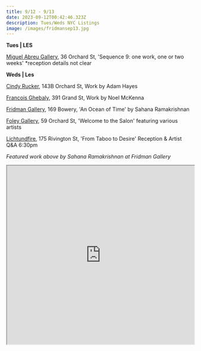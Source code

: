 ```yaml
---
title: 9/12 - 9/13
date: 2023-09-12T00:42:46.323Z
description: Tues/Weds NYC Listings
image: /images/fridmansep13.jpg
---
```

**T﻿ues | LES**

[Miguel Abreu Gallery](https://miguelabreugallery.com/exhibitions/), 36 Orchard St, 'Sequence 9: one work, one or two weeks' *reception details not clear

**W﻿eds | Les**

[Cindy Rucker](https://www.cindyruckergallery.com/), 143B Orchard St, Work by Adam Hayes

[Francois Ghebaly](http://ghebaly.com/), 391 Grand St, Work by Noel McKenna

[Fridman Gallery](https://www.fridmangallery.com/an-ocean-of-time), 169 Bowery, 'An Ocean of Time' by Sahana Ramakrishnan

[Foley Gallery](http://www.foleygallery.com/shows/welcome-to-the-salon), 59 Orchard St, 'Welcome to the Salon' featuring various artists

[L﻿ichtundfire](https://www.lichtundfire.com/), 175 Rivington St, 'From Taboo to Desire' Reception & Artist Q&A 6:30pm

*F﻿eatured work above by Sahana Ramakrishnan at Fridman Gallery*

<iframe src="https://www.google.com/maps/d/u/1/embed?mid=1ljrkQmmNKoBx1gL-q9zp7P9z97fwUI4&ehbc=2E312F" width="100%" height="480"></iframe>